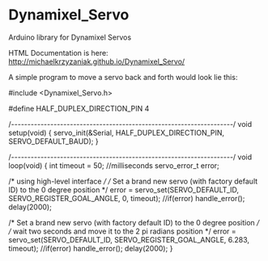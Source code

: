 # Dynamixel_Servo
Arduino library for Dynamixel Servos

HTML Documentation is here:
http://michaelkrzyzaniak.github.io/Dynamixel_Servo/

A simple program to move a servo back and forth would look lie this:

#include <Dynamixel_Servo.h>

#define HALF_DUPLEX_DIRECTION_PIN 4

/*--------------------------------------------------------------------*/
void setup(void)
{
  servo_init(&Serial, HALF_DUPLEX_DIRECTION_PIN, SERVO_DEFAULT_BAUD);
}

/*--------------------------------------------------------------------*/
void loop(void)
{
  int timeout = 50; //milliseconds
  servo_error_t error;
  
  /* using high-level interface */
  /* Set a brand new servo (with factory default ID) to the 0 degree position */
  error = servo_set(SERVO_DEFAULT_ID, SERVO_REGISTER_GOAL_ANGLE, 0, timeout);
  //if(error) handle_error();
  delay(2000);
  
  /* Set a brand new servo (with factory default ID) to the 0 degree position */
  /* wait two seconds and move it to the 2 pi radians position */
  error = servo_set(SERVO_DEFAULT_ID, SERVO_REGISTER_GOAL_ANGLE, 6.283, timeout);
  //if(error) handle_error();
  delay(2000);
}
